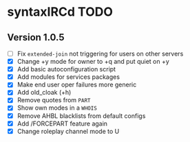 # syntaxIRCd TODO

## Version 1.0.5

 - [ ] Fix `extended-join` not triggering for users on other servers
 - [x] Change +y mode for owner to +q and put quiet on +y
 - [x] Add basic autoconfiguration script
 - [x] Add modules for services packages
 - [x] Make end user oper failures more generic
 - [x] Add old_cloak (+h)
 - [x] Remove quotes from `PART`
 - [x] Show own modes in a `WHOIS`
 - [x] Remove AHBL blacklists from default configs
 - [x] Add /FORCEPART feature again
 - [x] Change roleplay channel mode to U
